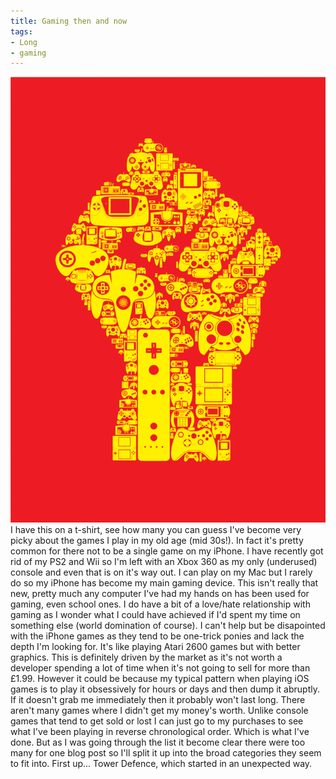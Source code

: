 ```yaml
---
title: Gaming then and now
tags:
- Long
- gaming
---
```


![I have this on a t-shirt, see how many you can guess](/images/static_52001c0be4b09bc7c9f838c9_52224ed3e4b0ba9919a3e0e1_55202eb5e4b08b1328202760_1428172474973_the_gaming_revolution.gif) I have this on a t-shirt, see how many you can guess 
I've become very picky about the games I play in my old age (mid 30s!). In fact it's pretty common for there not to be a single game on my iPhone. I have recently got rid of my PS2 and Wii so I'm left with an Xbox 360 as my only (underused) console and even that is on it's way out. I 
can play on my Mac but I rarely do so my iPhone has become my main gaming device. 
This isn't really that new, pretty much any computer I've had my hands on has been used for gaming, even school ones. I do have a bit of a love/hate relationship with gaming as I wonder what I could have achieved if I'd spent my time on something else (world domination of course). 
I can't help but be disapointed with the iPhone games as they tend to be one-trick ponies and lack the depth I'm looking for. It's like playing Atari 2600 games but with better graphics. This is definitely driven by the market as it's not worth a developer spending a lot of time when it's not going to sell for more than £1.99. 
However it could be because my typical pattern when playing iOS games is to play it obsessively for hours or days and then dump it abruptly. If it doesn't grab me immediately then it probably won't last long. There aren't many games where I didn't get my money's worth. 
Unlike console games that tend to get sold or lost I can just go to my purchases to see what I've been playing in reverse chronological order. Which is what I've done. 
But as I was going through the list it become clear there were too many for one blog post so I'll split it up into the broad categories they seem to fit into. First up... Tower Defence, which started in an unexpected way.
